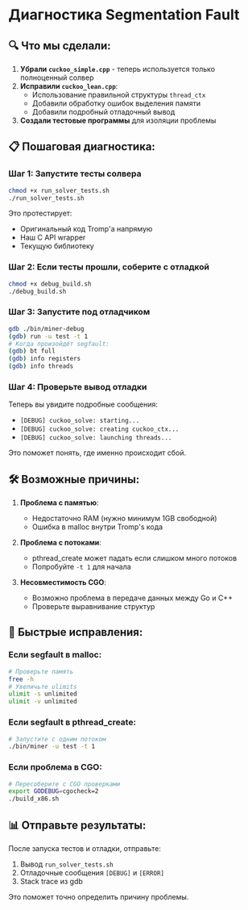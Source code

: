 # Диагностика Segmentation Fault

## 🔍 Что мы сделали:

1. **Убрали `cuckoo_simple.cpp`** - теперь используется только полноценный солвер
2. **Исправили `cuckoo_lean.cpp`**:
   - Использование правильной структуры `thread_ctx` 
   - Добавили обработку ошибок выделения памяти
   - Добавили подробный отладочный вывод
3. **Создали тестовые программы** для изоляции проблемы

## 📋 Пошаговая диагностика:

### Шаг 1: Запустите тесты солвера
```bash
chmod +x run_solver_tests.sh
./run_solver_tests.sh
```

Это протестирует:
- Оригинальный код Tromp'а напрямую
- Наш C API wrapper
- Текущую библиотеку

### Шаг 2: Если тесты прошли, соберите с отладкой
```bash
chmod +x debug_build.sh
./debug_build.sh
```

### Шаг 3: Запустите под отладчиком
```bash
gdb ./bin/miner-debug
(gdb) run -u test -t 1
# Когда произойдёт segfault:
(gdb) bt full
(gdb) info registers
(gdb) info threads
```

### Шаг 4: Проверьте вывод отладки
Теперь вы увидите подробные сообщения:
- `[DEBUG] cuckoo_solve: starting...`
- `[DEBUG] cuckoo_solve: creating cuckoo_ctx...`
- `[DEBUG] cuckoo_solve: launching threads...`

Это поможет понять, где именно происходит сбой.

## 🛠️ Возможные причины:

1. **Проблема с памятью**:
   - Недостаточно RAM (нужно минимум 1GB свободной)
   - Ошибка в malloc внутри Tromp's кода

2. **Проблема с потоками**:
   - pthread_create может падать если слишком много потоков
   - Попробуйте `-t 1` для начала

3. **Несовместимость CGO**:
   - Возможно проблема в передаче данных между Go и C++
   - Проверьте выравнивание структур

## 🔧 Быстрые исправления:

### Если segfault в malloc:
```bash
# Проверьте память
free -h
# Увеличьте ulimits
ulimit -s unlimited
ulimit -v unlimited
```

### Если segfault в pthread_create:
```bash
# Запустите с одним потоком
./bin/miner -u test -t 1
```

### Если проблема в CGO:
```bash
# Пересоберите с CGO проверками
export GODEBUG=cgocheck=2
./build_x86.sh
```

## 📊 Отправьте результаты:

После запуска тестов и отладки, отправьте:
1. Вывод `run_solver_tests.sh`
2. Отладочные сообщения `[DEBUG]` и `[ERROR]`
3. Stack trace из gdb

Это поможет точно определить причину проблемы.
